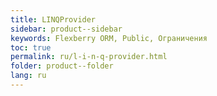 ```yaml
---
title: LINQProvider
sidebar: product--sidebar
keywords: Flexberry ORM, Public, Ограничения
toc: true
permalink: ru/l-i-n-q-provider.html
folder: product--folder
lang: ru
---
```



